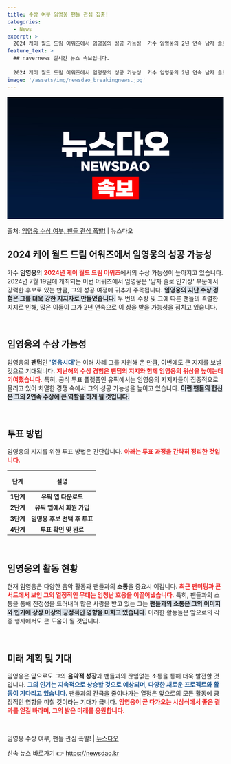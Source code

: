 ```yaml
---
title: 수상 여부 임영웅 팬들 관심 집중!
categories:
  - News
excerpt: >
  2024 케이 월드 드림 어워즈에서 임영웅의 성공 가능성  가수 임영웅의 2년 연속 남자 솔로 인기상 수상 …
feature_text: >
  ## navernews 실시간 뉴스 속보입니다.

  2024 케이 월드 드림 어워즈에서 임영웅의 성공 가능성  가수 임영웅의 2년 연속 남자 솔로 인기상 수상 …
image: '/assets/img/newsdao_breakingnews.jpg'
---
```


![뉴스다오 속보](/assets/img/newsdao_breakingnews.jpg)

<p>출처: <a href="https://newsdao.kr/4841" rel="dofollow">임영웅 수상 여부, 팬들 관심 폭발!</a> | 뉴스다오</p>

<h2 data-ke-size="size26">2024 케이 월드 드림 어워즈에서 임영웅의 성공 가능성</h2>

<p data-ke-size="size16">가수 <b>임영웅</b>의 <b><span style="color: #ee2323;">2024년 케이 월드 드림 어워즈</span></b>에서의 수상 가능성이 높아지고 있습니다. 2024년 7월 19일에 개최되는 이번 어워즈에서 임영웅은 '남자 솔로 인기상' 부문에서 강력한 후보로 있는 만큼, 그의 성공 여정에 귀추가 주목됩니다. <b><span style="background-color: #21538527;">임영웅의 지난 수상 경험은 그를 더욱 강한 지지자로 만들었습니다.</span></b> 두 번의 수상 및 그에 따른 팬들의 격렬한 지지로 인해, 많은 이들이 그가 2년 연속으로 이 상을 받을 가능성을 점치고 있습니다.</p>

<p data-ke-size="size16">&nbsp;</p>

<h2 data-ke-size="size26">임영웅의 수상 가능성</h2>

<p data-ke-size="size16">임영웅의 <b>팬덤</b>인 <b><span style="color: #1a5490;">'영웅시대'</span></b>는 여러 차례 그를 지원해 온 만큼, 이번에도 큰 지지를 보낼 것으로 기대됩니다. <b><span style="color: #ee2323;">지난해의 수상 경험은 팬덤의 지지와 함께 임영웅의 위상을 높이는데 기여했습니다.</span></b> 특히, 공식 투표 플랫폼인 유픽에서는 임영웅의 지지자들이 집중적으로 몰리고 있어 치열한 경쟁 속에서 그의 성공 가능성을 높이고 있습니다. <b><span style="background-color: #21538527;">이런 팬들의 헌신은 그의 2연속 수상에 큰 역할을 하게 될 것입니다.</span></b></p>

<p data-ke-size="size16">&nbsp;</p>

<h2 data-ke-size="size26">투표 방법</h2>

<p data-ke-size="size16">임영웅의 지지를 위한 투표 방법은 간단합니다. <b><span style="color: #ee2323;">아래는 투표 과정을 간략히 정리한 것입니다.</span></b></p>

<table style="width: 100%; border-collapse: collapse;">
    <thead>
        <tr>
            <th style="text-align: center; height: 40px;"><b>단계</b></th>
            <th style="text-align: center; height: 40px;"><b>설명</b></th>
        </tr>
    </thead>
    <tbody>
        <tr>
            <td style="text-align: center; height: 17px;"><b>1단계</b></td>
            <td style="text-align: center; height: 17px;"><b>유픽 앱 다운로드</b></td>
        </tr>
        <tr>
            <td style="text-align: center; height: 17px;"><b>2단계</b></td>
            <td style="text-align: center; height: 17px;"><b>유픽 앱에서 회원 가입</b></td>
        </tr>
        <tr>
            <td style="text-align: center; height: 17px;"><b>3단계</b></td>
            <td style="text-align: center; height: 17px;"><b>임영웅 후보 선택 후 투표</b></td>
        </tr>
        <tr>
            <td style="text-align: center; height: 17px;"><b>4단계</b></td>
            <td style="text-align: center; height: 17px;"><b>투표 확인 및 완료</b></td>
        </tr>
    </tbody>
</table>

<p data-ke-size="size16">&nbsp;</p>

<h2 data-ke-size="size26">임영웅의 활동 현황</h2>

<p data-ke-size="size16">현재 임영웅은 다양한 음악 활동과 팬들과의 <b>소통</b>을 중요시 여깁니다. <b><span style="color: #ee2323;">최근 팬미팅과 콘서트에서 보인 그의 열정적인 무대는 엄청난 호응을 이끌어냈습니다.</span></b> 특히, 팬들과의 소통을 통해 진정성을 드러내며 많은 사랑을 받고 있는 그는 <b><span style="background-color: #21538527;">팬들과의 소통은 그의 이미지와 인기에 상상 이상의 긍정적인 영향을 미치고 있습니다.</span></b> 이러한 활동들은 앞으로의 각종 행사에서도 큰 도움이 될 것입니다.</p>

<p data-ke-size="size16">&nbsp;</p>

<h2 data-ke-size="size26">미래 계획 및 기대</h2>

<p data-ke-size="size16">임영웅은 앞으로도 그의 <b>음악적 성장</b>과 팬들과의 끊임없는 소통을 통해 더욱 발전할 것입니다. <b><span style="color: #1a5490;">그의 인기는 지속적으로 상승할 것으로 예상되며, 다양한 새로운 프로젝트와 활동이 기다리고 있습니다.</span></b> 팬들과의 간극을 줄여나가는 열정은 앞으로의 모든 활동에 긍정적인 영향을 미칠 것이라는 기대가 큽니다. <b><span style="color: #ee2323;">임영웅이 곧 다가오는 시상식에서 좋은 결과를 얻길 바라며, 그의 밝은 미래를 응원합니다.</span></b></p>

<p data-ke-size="size16">&nbsp;</p>

<p data-ke-size="size16">임영웅 수상 여부, 팬들 관심 폭발! | <a href="https://newsdao.kr/4841">뉴스다오</a></p> 

신속 뉴스 바로가기 👉 <a href="https://newsdao.kr" rel="dofollow">https://newsdao.kr</a>


